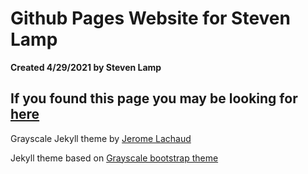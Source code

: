 Github Pages Website for Steven Lamp
====================================
**Created 4/29/2021 by Steven Lamp**

## If you found this page you may be looking for [here](https://lampsteven17.gtihub.io)


Grayscale Jekyll theme by [Jerome Lachaud](https://jeromelachaud.github.io/grayscale-theme)


Jekyll theme based on [Grayscale bootstrap theme ](http://ironsummitmedia.github.io/startbootstrap-grayscale/)
